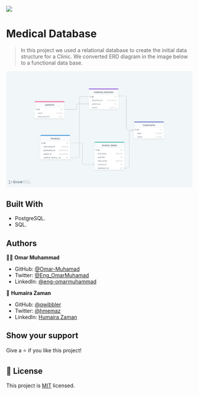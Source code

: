 ![](https://img.shields.io/badge/Microverse-blueviolet)
# Medical Database

>In this project we used a relational database to create the initial data structure for a Clinic.
We converted ERD diagram in the image below to a functional data base.

![](./clinic_diagram.png)

## Built With

- PostgreSQL.
- SQL.

## Authors

👨‍💻 **Omar Muhammad**

- GitHub: [@Omar-Muhamad](https://github.com/Omar-Muhamad)
- Twitter: [@Eng_OmarMuhamad](https://twitter.com/Eng_OmarMuhamad)
- LinkedIn: [@eng-omarmuhammad](https://www.linkedin.com/in/eng-omarmuhammad/)

👤 **Humaira Zaman**

- GitHub: [@qwibbler](https://github.com/qwibber)
- Twitter: [@hmemaz](https://twitter.com/hmemaz)
- LinkedIn: [Humaira Zaman](https://linkedin.com/in/humaira-zaman)


## Show your support

Give a ⭐️ if you like this project!
## 📝 License

This project is [MIT](./MIT.md) licensed.

